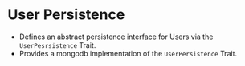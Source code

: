 # User Persistence

* Defines an abstract persistence interface for Users via the `UserPesrsistence` Trait.
* Provides a mongodb implementation of the `UserPersistence` Trait.